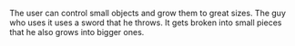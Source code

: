 The user can control small objects and grow them to great sizes. The guy who uses it uses a sword that he throws. It gets broken into small pieces that he also grows into bigger ones.